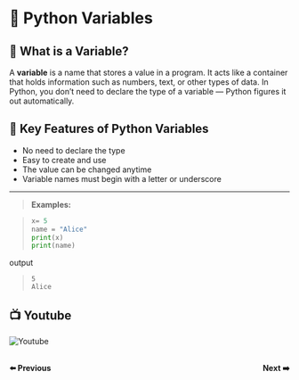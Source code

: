 # 📘 Python Variables

## 🧩 What is a Variable?

A **variable** is a name that stores a value in a program. It acts like a container that holds information such as numbers, text, or other types of data. In Python, you don’t need to declare the type of a variable — Python figures it out automatically.



## 🎯 Key Features of Python Variables

- No need to declare the type
- Easy to create and use
- The value can be changed anytime
- Variable names must begin with a letter or underscore

--- 

>**Examples:**

>```python
>x= 5
>name = "Alice" 
>print(x)
>print(name)
output
>```
> 5
> Alice
 >```       

## 📺 Youtube
![Youtube]()


<div style="display: flex; justify-content: space-between; margin-top: 30px;">
  <a
  href="python_chapter_4_python_comments.md" style="text-decoration: none; font-weight: bold;">⬅️ Previous</a>
  <a href="python_chapter_5.1_variable_name.md" style="text-decoration: none; font-weight: bold;">Next ➡️</a>
</div>





